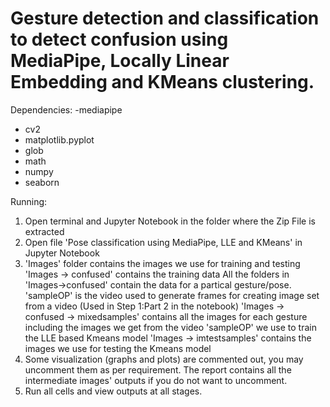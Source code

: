 # Gesture detection and classification to detect confusion using MediaPipe, Locally Linear Embedding and KMeans clustering.

Dependencies:
-mediapipe
- cv2
- matplotlib.pyplot
- glob
- math
- numpy
- seaborn

Running:
1. Open terminal and Jupyter Notebook in the folder where the Zip File is extracted
2. Open file 'Pose classification using MediaPipe, LLE and KMeans' in Jupyter Notebook
3. 'Images' folder contains the images we use for training and testing
   'Images -> confused' contains the training data 
   All the folders in 'Images->confused' contain the data for a partical gesture/pose.
   'sampleOP' is the video used to generate frames for creating image set from a video (Used in Step 1:Part 2 in the notebook)
   'Images -> confused -> mixedsamples' contains all the images for each gesture including the images we get from the video 'sampleOP' we use to train the LLE based Kmeans model 
   'Images -> imtestsamples' contains the images we use for testing the Kmeans model
4. Some visualization (graphs and plots) are commented out, you may uncomment them as per requirement. 
   The report contains all the intermediate images' outputs if you do not want to uncomment.
5. Run all cells and view outputs at all stages.
